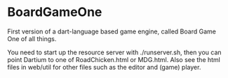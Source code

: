 # BoardGameOne
First version of a dart-language based game engine, called Board Game One of all things.

You need to start up the resource server with ./runserver.sh, then you can point Dartium
to one of RoadChicken.html or MDG.html. Also see the html files in web/util for 
other files such as the editor and (game) player.
